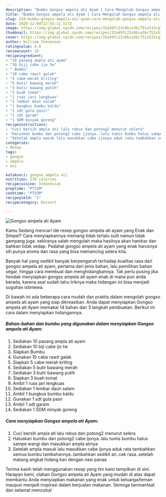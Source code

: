 ```yaml
---
description: "Bumbu Gongso ampela ati Ayam | Cara Mengolah Gongso ampela ati Ayam Yang Sedap"
title: "Bumbu Gongso ampela ati Ayam | Cara Mengolah Gongso ampela ati Ayam Yang Sedap"
slug: 210-bumbu-gongso-ampela-ati-ayam-cara-mengolah-gongso-ampela-ati-ayam-yang-sedap
date: 2020-12-04T22:55:11.517Z
image: https://img-global.cpcdn.com/recipes/32a497c23c0bca3b/751x532cq70/gongso-ampela-ati-ayam-foto-resep-utama.jpg
thumbnail: https://img-global.cpcdn.com/recipes/32a497c23c0bca3b/751x532cq70/gongso-ampela-ati-ayam-foto-resep-utama.jpg
cover: https://img-global.cpcdn.com/recipes/32a497c23c0bca3b/751x532cq70/gongso-ampela-ati-ayam-foto-resep-utama.jpg
author: William Stevenson
ratingvalue: 4.8
reviewcount: 10
recipeingredient:
- "10 pasang ampla ati ayam"
- "10 biji cabe ijo tw"
- " Bumbu"
- "10 cabe rawit galak"
- "5 cabe merah kriting"
- "5 butir bawang merah"
- "3 butir bawang putih"
- "3 buah tomat"
- "1 ruas jari lengkuas"
- "1 lembar daun salam"
- "1 bungkus bumbu kaldu"
- "1 sdt gula pasir"
- "1 sdt garam"
- "1 SDM minyak goreng"
recipeinstructions:
- "Cuci bersih ampla ati lalu rebus dan potong2 menurut selera"
- "Haluskan bumbu dan potong2 cabe ijonya..lalu tumis bumbu halus sampe wangi dan masukkan ampla atinya"
- "Setelah ampla masuk lalu masukkan cabe ijonya aduk rata tambahkan semua bumbu tambahannya..tambahkan sedikit air..cek rasa..setelah matang angkat hidang kan dengan nasi panaa"
categories:
- Resep
tags:
- gongso
- ampela
- ati

katakunci: gongso ampela ati 
nutrition: 270 calories
recipecuisine: Indonesian
preptime: "PT15M"
cooktime: "PT53M"
recipeyield: "1"
recipecategory: Dessert

---
```



![Gongso ampela ati Ayam](https://img-global.cpcdn.com/recipes/32a497c23c0bca3b/751x532cq70/gongso-ampela-ati-ayam-foto-resep-utama.jpg)

Kamu Sedang mencari ide resep gongso ampela ati ayam yang Enak dan Simpel? Cara menyiapkannya memang tidak terlalu sulit namun tidak gampang juga. sekiranya salah mengolah maka hasilnya akan hambar dan bahkan tidak sedap. Padahal gongso ampela ati ayam yang enak harusnya sih punya aroma dan rasa yang bisa memancing selera kita.

Banyak hal yang sedikit banyak berpengaruh terhadap kualitas rasa dari gongso ampela ati ayam, pertama dari jenis bahan, lalu pemilihan bahan segar, hingga cara membuat dan menghidangkannya. Tak perlu pusing jika hendak menyiapkan gongso ampela ati ayam enak di mana pun anda berada, karena asal sudah tahu triknya maka hidangan ini bisa menjadi suguhan istimewa.




Di bawah ini ada beberapa cara mudah dan praktis dalam mengolah gongso ampela ati ayam yang siap dikreasikan. Anda dapat menyiapkan Gongso ampela ati Ayam memakai 14 bahan dan 3 langkah pembuatan. Berikut ini cara dalam menyiapkan hidangannya.

<!--inarticleads1-->

##### Bahan-bahan dan bumbu yang digunakan dalam menyiapkan Gongso ampela ati Ayam:

1. Sediakan 10 pasang ampla ati ayam
1. Sediakan 10 biji cabe ijo tw
1. Siapkan  Bumbu
1. Gunakan 10 cabe rawit galak
1. Siapkan 5 cabe merah kriting
1. Sediakan 5 butir bawang merah
1. Sediakan 3 butir bawang putih
1. Siapkan 3 buah tomat
1. Ambil 1 ruas jari lengkuas
1. Sediakan 1 lembar daun salam
1. Ambil 1 bungkus bumbu kaldu
1. Gunakan 1 sdt gula pasir
1. Ambil 1 sdt garam
1. Sediakan 1 SDM minyak goreng




<!--inarticleads2-->

##### Cara menyiapkan Gongso ampela ati Ayam:

1. Cuci bersih ampla ati lalu rebus dan potong2 menurut selera
1. Haluskan bumbu dan potong2 cabe ijonya..lalu tumis bumbu halus sampe wangi dan masukkan ampla atinya
1. Setelah ampla masuk lalu masukkan cabe ijonya aduk rata tambahkan semua bumbu tambahannya..tambahkan sedikit air..cek rasa..setelah matang angkat hidang kan dengan nasi panaa




Terima kasih telah menggunakan resep yang tim kami tampilkan di sini. Harapan kami, olahan Gongso ampela ati Ayam yang mudah di atas dapat membantu Anda menyiapkan makanan yang enak untuk keluarga/teman maupun menjadi inspirasi dalam berjualan makanan. Semoga bermanfaat dan selamat mencoba!
